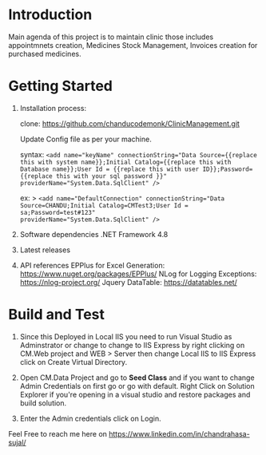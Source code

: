 # Introduction 
Main agenda of this project is to maintain clinic those includes appointmnets creation, Medicines Stock Management, Invoices creation for purchased medicines.

# Getting Started

1.	Installation process:

    clone:  https://github.com/chanducodemonk/ClinicManagement.git
    
    Update Config file as per your machine.
    
    syntax:  ```<add name="keyName" connectionString="Data Source={{replace this with system name}};Initial Catalog={{replace this with                       Database name}};User Id = {{replace this with user ID}};Password={{replace this with your sql password }}"                                 providerName="System.Data.SqlClient" /> ```
    
    ex: >    ```<add name="DefaultConnection" connectionString="Data Source=CHANDU;Initial Catalog=CMTest3;User Id = sa;Password=test#123"                   providerName="System.Data.SqlClient" />```
   
2.	Software dependencies
                .NET Framework 4.8

3.	Latest releases
4.	API references
               EPPlus for Excel Generation: https://www.nuget.org/packages/EPPlus/
               NLog for Logging Exceptions: https://nlog-project.org/
               Jquery DataTable: https://datatables.net/

# Build and Test
1. Since this Deployed in Local IIS you need to run Visual Studio as Adminstrator or change to change to IIS Express by right clicking    on CM.Web project and WEB > Server then change Local IIS to IIS Express click on Create Virtual Directory.

2. Open CM.Data Project and go to **Seed Class** and if you want to change Admin Credentials on first go or go with default.
   Right Click on Solution Explorer if you're opening in a visual studio and restore packages and build solution.

3. Enter the Admin credentials click on Login.


Feel Free to reach me here on https://www.linkedin.com/in/chandrahasa-sujal/
